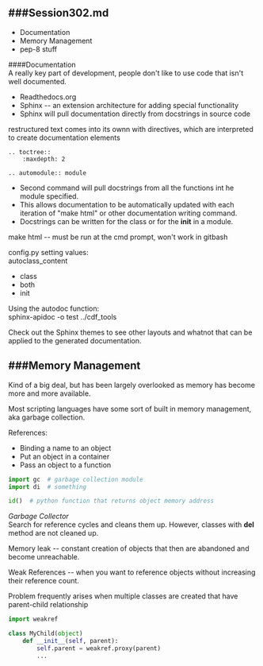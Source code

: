 ###Session302.md  
----

* Documentation
* Memory Management
* pep-8 stuff

####Documentation  
A really key part of development, people don't like to use code that isn't well documented.  
* Readthedocs.org
* Sphinx -- an extension architecture for adding special functionality
* Sphinx will pull documentation directly from docstrings in source code

restructured text comes into its ownn with directives, which are interpreted to create documentation elements

```
.. toctree::
    :maxdepth: 2

.. automodule:: module
```

* Second command will pull docstrings from all the functions int he module specified.
* This allows documentation to be automatically updated with each iteration of "make html" or other documentation writing command.
* Docstrings can be written for the class or for the __init__ in a module.

make html -- must be run at the cmd prompt, won't work in gitbash

config.py setting values:  
autoclass_content  
* class
* both
* init

Using the autodoc function:  
sphinx-apidoc -o test ../cdf_tools

Check out the Sphinx themes to see other layouts and whatnot that can be applied to the generated documentation.

###Memory Management
-----
Kind of a big deal, but has been largely overlooked as memory has become more and more available.

Most scripting languages have some sort of built in memory management, aka garbage collection.

References:  
* Binding a name to an object
* Put an object in a container
* Pass an object to a function

```python
import gc  # garbage collection module
import di  # something

id()  # python function that returns object memory address

```

_Garbage Collector_  
Search for reference cycles and cleans them up. However, classes with __del__ method are not cleaned up.

Memory leak -- constant creation of objects that then are abandoned and become unreachable.

Weak References -- when you want to reference objects without increasing their reference count.

Problem frequently arises when multiple classes are created that have parent-child relationship

```python
import weakref

class MyChild(object)
    def __init__(self, parent):
        self.parent = weakref.proxy(parent)
        ...

```

